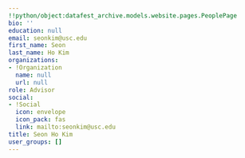 ```yaml
---
!!python/object:datafest_archive.models.website.pages.PeoplePage
bio: ''
education: null
email: seonkim@usc.edu
first_name: Seon
last_name: Ho Kim
organizations:
- !Organization
  name: null
  url: null
role: Advisor
social:
- !Social
  icon: envelope
  icon_pack: fas
  link: mailto:seonkim@usc.edu
title: Seon Ho Kim
user_groups: []
---
```

